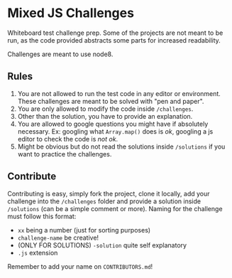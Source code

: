 # Mixed JS Challenges

Whiteboard test challenge prep.
Some of the projects are not meant to be run, as the code provided abstracts some parts for increased readability.

Challenges are meant to use node8.

## Rules
1) You are not allowed to run the test code in any editor or environment. These challenges are meant to be solved with "pen and paper".
2) You are only allowed to modify the code inside `/challenges`.
4) Other than the solution, you have to provide an explanation.
5) You are allowed to google questions you might have if absolutely necessary. Ex: googling what `Array.map()` does is *ok*, googling a js editor to check the code is *not ok*.
6) Might be obvious but do not read the solutions inside `/solutions` if you want to practice the challenges.

## Contribute
Contributing is easy, simply fork the project, clone it locally, add your challenge into the `/challenges` folder and provide a solution inside `/solutions` (can be a simple comment or more). Naming for the challenge must follow this format:
* `xx` being a number (just for sorting purposes)
* `challenge-name` be creative!
* (ONLY FOR SOLUTIONS) `-solution` quite self explanatory
* `.js` extension

Remember to add your name on `CONTRIBUTORS.md`!
